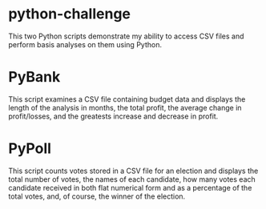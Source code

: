 # python-challenge

This two Python scripts demonstrate my ability to access CSV files and perform basis analyses on them using Python.

# PyBank

This script examines a CSV file containing budget data and displays the length of the analysis in months, the total profit, the average change in profit/losses, and the greatests increase and decrease in profit.

# PyPoll

This script counts votes stored in a CSV file for an election and displays the total number of votes, the names of each candidate, how many votes each candidate received in both flat numerical form and as a percentage of the total votes, and, of course, the winner of the election.